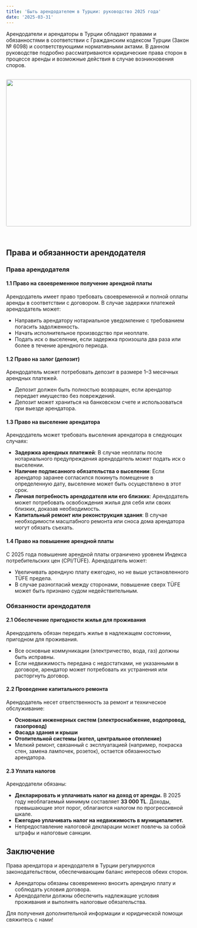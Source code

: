 ```yaml
---
title: 'Быть арендодателем в Турции: руководство 2025 года'
date: '2025-03-31'
---
```


Арендодатели и арендаторы в Турции обладают правами и обязанностями в соответствии с Гражданским кодексом Турции (Закон № 6098) и соответствующими нормативными актами. В данном руководстве подробно рассматриваются юридические права сторон в процессе аренды и возможные действия в случае возникновения споров.
<img src="https://karayaka.ru/assets/images/articles/article1.jpg" width=100% height="400" style="object-fit: cover; border-radius: 3px; margin: 30px auto;" />

## Права и обязанности арендодателя

### Права арендодателя

#### 1.1 Право на своевременное получение арендной платы

Арендодатель имеет право требовать своевременной и полной оплаты аренды в соответствии с договором. В случае задержки платежей арендодатель может:

- Направить арендатору нотариальное уведомление с требованием погасить задолженность.
- Начать исполнительное производство при неоплате.
- Подать иск о выселении, если задержка произошла два раза или более в течение арендного периода.

#### 1.2 Право на залог (депозит)

Арендодатель может потребовать депозит в размере 1–3 месячных арендных платежей.

- Депозит должен быть полностью возвращен, если арендатор передает имущество без повреждений.
- Депозит может храниться на банковском счете и использоваться при выезде арендатора.

#### 1.3 Право на выселение арендатора

Арендодатель может требовать выселения арендатора в следующих случаях:

- **Задержка арендных платежей**: В случае неоплаты после нотариального предупреждения арендодатель может подать иск о выселении.
- **Наличие подписанного обязательства о выселении**: Если арендатор заранее согласился покинуть помещение в определенную дату, выселение может быть осуществлено в этот срок.
- **Личная потребность арендодателя или его близких**: Арендодатель может потребовать освобождения жилья для себя или своих близких, доказав необходимость.
- **Капитальный ремонт или реконструкция здания**: В случае необходимости масштабного ремонта или сноса дома арендатора могут обязать съехать.

#### 1.4 Право на повышение арендной платы

С 2025 года повышение арендной платы ограничено уровнем Индекса потребительских цен (CPI/TÜFE). Арендодатель может:

- Увеличивать арендную плату ежегодно, но не выше установленного TÜFE предела.
- В случае разногласий между сторонами, повышение сверх TÜFE может быть признано судом недействительным.

### Обязанности арендодателя

#### 2.1 Обеспечение пригодности жилья для проживания

Арендодатель обязан передать жилье в надлежащем состоянии, пригодном для проживания.

- Все основные коммуникации (электричество, вода, газ) должны быть исправны.
- Если недвижимость передана с недостатками, не указанными в договоре, арендатор может потребовать их устранения или расторгнуть договор.

#### 2.2 Проведение капитального ремонта

Арендодатель несет ответственность за ремонт и техническое обслуживание:

- **Основных инженерных систем (электроснабжение, водопровод, газопровод)**
- **Фасада здания и крыши**
- **Отопительной системы (котел, центральное отопление)**
- Мелкий ремонт, связанный с эксплуатацией (например, покраска стен, замена лампочек, розеток), остается обязанностью арендатора.

#### 2.3 Уплата налогов

Арендодатели обязаны:

- **Декларировать и уплачивать налог на доход от аренды.** В 2025 году необлагаемый минимум составляет **33 000 TL**. Доходы, превышающие этот порог, облагаются налогом по прогрессивной шкале.
- **Ежегодно уплачивать налог на недвижимость в муниципалитет.**
- Непредоставление налоговой декларации может повлечь за собой штрафы и налоговые санкции.

## Заключение

Права арендатора и арендодателя в Турции регулируются законодательством, обеспечивающим баланс интересов обеих сторон.

- Арендаторы обязаны своевременно вносить арендную плату и соблюдать условия договора.
- Арендодатели должны обеспечить надлежащие условия проживания и выполнять налоговые обязательства.

Для получения дополнительной информации и юридической помощи свяжитесь с нами!
